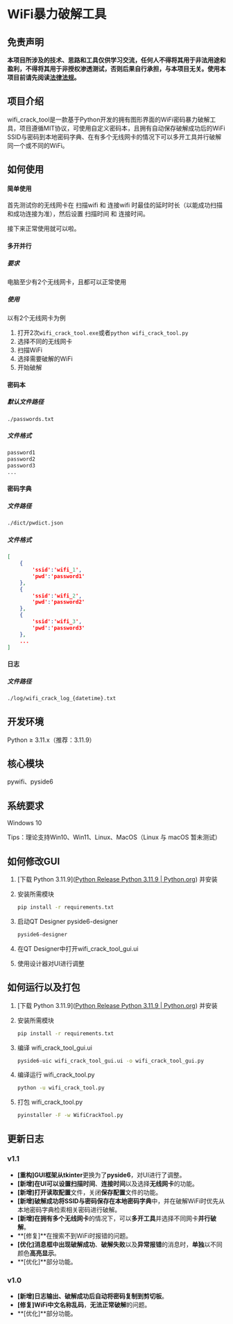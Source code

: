 # WiFi暴力破解工具

## 免责声明
**本项目所涉及的技术、思路和工具仅供学习交流，任何人不得将其用于非法用途和盈利，不得将其用于非授权渗透测试，否则后果自行承担，与本项目无关。使用本项目前请先阅读[法律法规](https://github.com/baihengaead/Awesome-Laws)。**

## 项目介绍

wifi_crack_tool是一款基于Python开发的拥有图形界面的WiFi密码暴力破解工具，项目遵循MIT协议，可使用自定义密码本，且拥有自动保存破解成功后的WiFi SSID与密码到本地密码字典、在有多个无线网卡的情况下可以多开工具并行破解同一个或不同的WiFi。

## 如何使用

#### 简单使用

首先测试你的无线网卡在 扫描wifi 和 连接wifi 时最佳的延时时长（以能成功扫描和成功连接为准），然后设置 扫描时间 和 连接时间。

接下来正常使用就可以啦。

#### 多开并行

##### 要求

电脑至少有2个无线网卡，且都可以正常使用

##### 使用

以有2个无线网卡为例

1. 打开2次`wifi_crack_tool.exe`或者`python wifi_crack_tool.py`
2. 选择不同的无线网卡
3. 扫描WiFi
4. 选择需要破解的WiFi
5. 开始破解

#### 密码本

##### 默认文件路径

```cmd
./passwords.txt
```

##### 文件格式

```txt
password1
password2
password3
...
```

#### 密码字典

##### 文件路径

```cmd
./dict/pwdict.json
```

##### 文件格式

```json
[
	{
        'ssid':'wifi_1',
        'pwd':'password1'
    },
	{
        'ssid':'wifi_2',
        'pwd':'password2'
    },
    {
        'ssid':'wifi_3',
        'pwd':'password3'
    },
    ...
]
```

#### 日志

##### 文件路径

```cmd
./log/wifi_crack_log_{datetime}.txt
```

## 开发环境

Python ≥ 3.11.x（推荐：3.11.9）

## 核心模块

pywifi、pyside6

## 系统要求

Windows 10

Tips：理论支持Win10、Win11、Linux、MacOS（Linux 与 macOS 暂未测试）

## 如何修改GUI

1. [下载 Python 3.11.9]([Python Release Python 3.11.9 | Python.org](https://www.python.org/downloads/release/python-3119/)) 并安装

2. 安装所需模块
   ```cmd
   pip install -r requirements.txt
   ```

3. 启动QT Designer pyside6-designer

   ```cmd
   pyside6-designer
   ```

4. 在QT Designer中打开wifi_crack_tool_gui.ui

5. 使用设计器对UI进行调整


## 如何运行以及打包

1. [下载 Python 3.11.9]([Python Release Python 3.11.9 | Python.org](https://www.python.org/downloads/release/python-3119/)) 并安装

2. 安装所需模块

   ```cmd
   pip install -r requirements.txt
   ```

3. 编译 wifi_crack_tool_gui.ui

   ```cmd
   pyside6-uic wifi_crack_tool_gui.ui -o wifi_crack_tool_gui.py
   ```

4. 编译运行 wifi_crack_tool.py

   ```cmd
   python -u wifi_crack_tool.py
   ```

5. 打包 wifi_crack_tool.py

   ```cmd
   pyinstaller -F -w WifiCrackTool.py
   ```

## 更新日志

### v1.1

- **[重构]**GUI框架从**tkinter**更换为了**pyside6**，对UI进行了调整。
- **[新增]**在UI可以设置**扫描时间**、**连接时间**以及选择**无线网卡**的功能。
- **[新增]**打开**读取配置**文件，关闭**保存配置**文件的功能。
- **[新增]**破解成功将**SSID与密码保存在本地密码字典**中，并在破解WiFi时优先从本地密码字典检索相关密码进行破解。
- **[新增]**在拥**有多个无线网卡**的情况下，可以**多开工具**并选择不同网卡**并行破解**。
- **[修复]**在搜索不到WiFi时报错的问题。
- **[优化]**消息框中出现**破解成功**、**破解失败**以及**异常报错**的消息时，**单独**以不同颜色**高亮显示**。
- **[优化]**部分功能。

### v1.0

- **[新增]**日志输出、破解成功后**自动将密码复制到剪切板**。
- **[修复]**WiFi**中文名称乱码**，**无法正常破解**的问题。
- **[优化]**部分功能。
